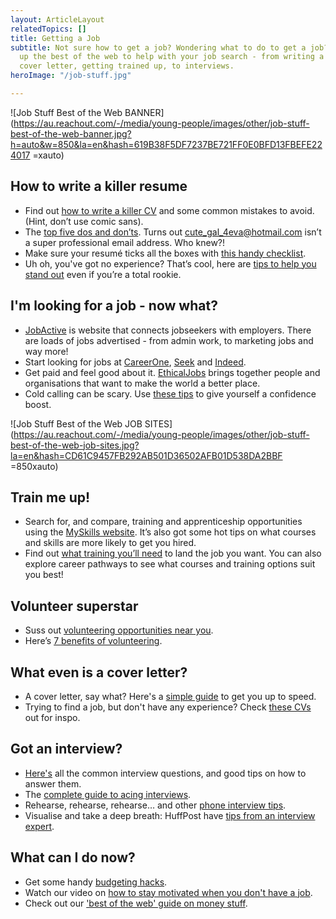 ```yaml
---
layout: ArticleLayout
relatedTopics: []
title: Getting a Job
subtitle: Not sure how to get a job? Wondering what to do to get a job? We've rounded
  up the best of the web to help with your job search - from writing a resume and
  cover letter, getting trained up, to interviews.
heroImage: "/job-stuff.jpg"

---
```

![Job Stuff Best of the Web BANNER](https://au.reachout.com/-/media/young-people/images/other/job-stuff-best-of-the-web-banner.jpg?h=auto&w=850&la=en&hash=619B38F5DF7237BE721FF0E0BFD13FBEFE224017 =xauto)

## How to write a killer resume

* Find out [how to write a killer CV](https://www.youthcentral.vic.gov.au/jobs-and-careers/applying-for-a-job/what-is-a-resume/how-to-write-a-resume) and some common mistakes to avoid. (Hint, don’t use comic sans).
* The [top five dos and don’ts](https://www.opencolleges.edu.au/careers/resumes/dos-and-donts). Turns out cute_gal_4eva@hotmail.com isn’t a super professional email address. Who knew?!
* Make sure your resumé ticks all the boxes with [this handy checklist](https://www.jobjumpstart.gov.au/sites/jobjumpstart/files/tools/2016/03/resume_quality_check_.pdf).
* Uh oh, you've got no experience? That’s cool, here are [tips to help you stand out](https://www.youthcentral.vic.gov.au/jobs-and-careers/applying-for-a-job/how-to-stand-out-without-work-experience) even if you’re a total rookie.

## I'm looking for a job - now what?

* [JobActive](https://jobsearch.gov.au/job) is website that connects jobseekers with employers. There are loads of jobs advertised - from admin work, to marketing jobs and way more!
* Start looking for jobs at [CareerOne](https://www.careerone.com.au/), [Seek](https://www.seek.com.au/) and [Indeed](https://au.indeed.com/).
* Get paid and feel good about it. [EthicalJobs](http://www.ethicaljobs.com.au/) brings together people and organisations that want to make the world a better place.
* Cold calling can be scary. Use [these tips](https://www.youthcentral.vic.gov.au/jobs-and-careers/how-to-find-a-job/ways-to-find-a-job/tips-for-job-cold-calling) to give yourself a confidence boost.

![Job Stuff Best of the Web JOB SITES](https://au.reachout.com/-/media/young-people/images/other/job-stuff-best-of-the-web-job-sites.jpg?la=en&hash=CD61C9457FB292AB501D36502AFB01D538DA2BBF =850xauto)

## Train me up!

* Search for, and compare, training and apprenticeship opportunities using the [MySkills website](https://www.myskills.gov.au/). It’s also got some hot tips on what courses and skills are more likely to get you hired.
* Find out [what training you’ll need](https://myfuture.edu.au/home) to land the job you want. You can also explore career pathways to see what courses and training options suit you best!

## Volunteer superstar

* Suss out [volunteering opportunities near you](https://govolunteer.com.au/).
* Here’s [7 benefits of volunteering](https://sydney.edu.au/news-opinion/news/2017/05/03/7-surprising-benefits-of-volunteering-.html).

## What even is a cover letter?

* A cover letter, say what? Here's a [simple guide](https://www.youthcentral.vic.gov.au/jobs-and-careers/applying-for-a-job/what-is-a-cover-letter) to get you up to speed.
* Trying to find a job, but don't have any experience? Check [these CVs](https://www.youthcentral.vic.gov.au/jobs-and-careers/applying-for-a-job/what-is-a-resume/sample-resumes) out for inspo.

## Got an interview?

* [Here's](https://www.seek.com.au/career-advice/common-interview-questions-and-how-to-answer-them) all the common interview questions, and good tips on how to answer them.
* The [complete guide to acing interviews](https://whatsnext.jobs.gov.au/preparing-interview).
* Rehearse, rehearse, rehearse… and other [phone interview tips](http://career-advice.careerone.com.au/job-interview-tips/interview-preparation/interviews-tips-winning-the-phone-interview-20061016/article.aspx).
* Visualise and take a deep breath: HuffPost have [tips from an interview expert](https://www.huffingtonpost.com.au/2017/09/05/how-to-nail-a-job-interview_a_23196789/).

## What can I do now?

* Get some handy [budgeting hacks](https://au.reachout.com/articles/budgeting-hacks).
* Watch our video on [how to stay motivated when you don't have a job](https://au.reachout.com/articles/how-to-stay-motivated-when-you-dont-have-a-job).
* Check out our ['best of the web' guide on money stuff](https://au.reachout.com/articles/how-to-manage-your-funds).